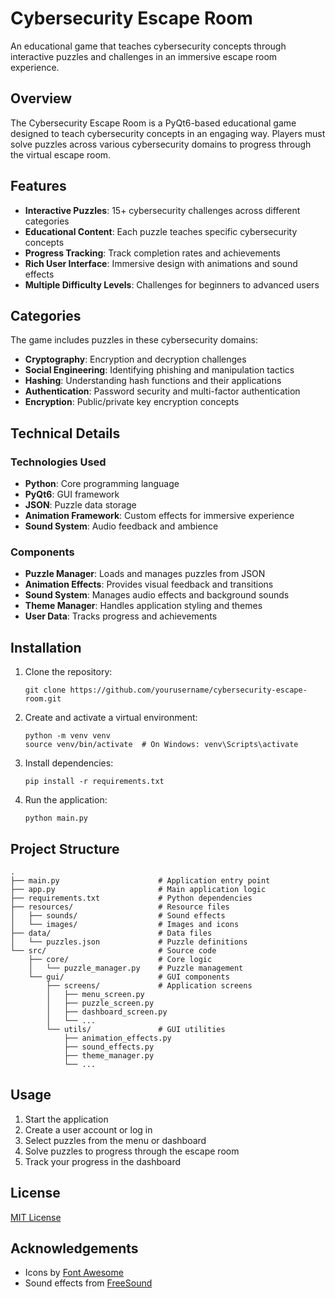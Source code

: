 # Cybersecurity Escape Room

An educational game that teaches cybersecurity concepts through interactive puzzles and challenges in an immersive escape room experience.

## Overview

The Cybersecurity Escape Room is a PyQt6-based educational game designed to teach cybersecurity concepts in an engaging way. Players must solve puzzles across various cybersecurity domains to progress through the virtual escape room.

## Features

- **Interactive Puzzles**: 15+ cybersecurity challenges across different categories
- **Educational Content**: Each puzzle teaches specific cybersecurity concepts
- **Progress Tracking**: Track completion rates and achievements
- **Rich User Interface**: Immersive design with animations and sound effects
- **Multiple Difficulty Levels**: Challenges for beginners to advanced users

## Categories

The game includes puzzles in these cybersecurity domains:

- **Cryptography**: Encryption and decryption challenges
- **Social Engineering**: Identifying phishing and manipulation tactics
- **Hashing**: Understanding hash functions and their applications
- **Authentication**: Password security and multi-factor authentication
- **Encryption**: Public/private key encryption concepts

## Technical Details

### Technologies Used

- **Python**: Core programming language
- **PyQt6**: GUI framework
- **JSON**: Puzzle data storage
- **Animation Framework**: Custom effects for immersive experience
- **Sound System**: Audio feedback and ambience

### Components

- **Puzzle Manager**: Loads and manages puzzles from JSON
- **Animation Effects**: Provides visual feedback and transitions
- **Sound System**: Manages audio effects and background sounds
- **Theme Manager**: Handles application styling and themes
- **User Data**: Tracks progress and achievements

## Installation

1. Clone the repository:
   ```
   git clone https://github.com/yourusername/cybersecurity-escape-room.git
   ```

2. Create and activate a virtual environment:
   ```
   python -m venv venv
   source venv/bin/activate  # On Windows: venv\Scripts\activate
   ```

3. Install dependencies:
   ```
   pip install -r requirements.txt
   ```

4. Run the application:
   ```
   python main.py
   ```

## Project Structure

```
.
├── main.py                      # Application entry point
├── app.py                       # Main application logic
├── requirements.txt             # Python dependencies
├── resources/                   # Resource files
│   ├── sounds/                  # Sound effects
│   └── images/                  # Images and icons
├── data/                        # Data files
│   └── puzzles.json             # Puzzle definitions
└── src/                         # Source code
    ├── core/                    # Core logic
    │   └── puzzle_manager.py    # Puzzle management
    └── gui/                     # GUI components
        ├── screens/             # Application screens
        │   ├── menu_screen.py
        │   ├── puzzle_screen.py
        │   ├── dashboard_screen.py
        │   └── ...
        └── utils/               # GUI utilities
            ├── animation_effects.py
            ├── sound_effects.py
            ├── theme_manager.py
            └── ...
```

## Usage

1. Start the application
2. Create a user account or log in
3. Select puzzles from the menu or dashboard
4. Solve puzzles to progress through the escape room
5. Track your progress in the dashboard

## License

[MIT License](LICENSE)

## Acknowledgements

- Icons by [Font Awesome](https://fontawesome.com/)
- Sound effects from [FreeSound](https://freesound.org/) 